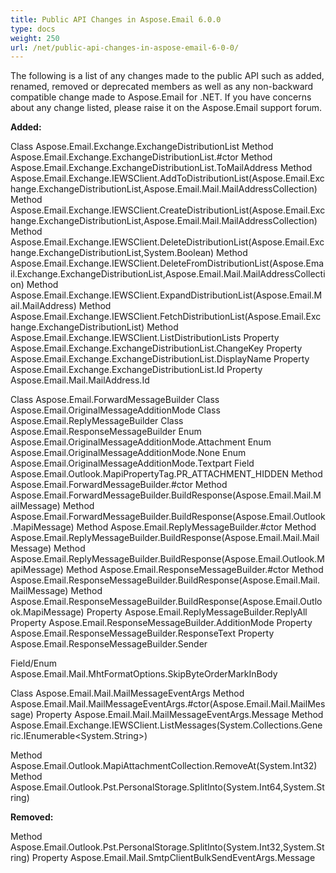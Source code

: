 ```yaml
---
title: Public API Changes in Aspose.Email 6.0.0
type: docs
weight: 250
url: /net/public-api-changes-in-aspose-email-6-0-0/
---
```



The following is a list of any changes made to the public API such as added, renamed, removed or deprecated members as well as any non-backward compatible change made to Aspose.Email for .NET. If you have concerns about any change listed, please raise it on the Aspose.Email support forum.

**Added:**

Class Aspose.Email.Exchange.ExchangeDistributionList
Method Aspose.Email.Exchange.ExchangeDistributionList.#ctor
Method Aspose.Email.Exchange.ExchangeDistributionList.ToMailAddress
Method Aspose.Email.Exchange.IEWSClient.AddToDistributionList(Aspose.Email.Exchange.ExchangeDistributionList,Aspose.Email.Mail.MailAddressCollection)
Method Aspose.Email.Exchange.IEWSClient.CreateDistributionList(Aspose.Email.Exchange.ExchangeDistributionList,Aspose.Email.Mail.MailAddressCollection)
Method Aspose.Email.Exchange.IEWSClient.DeleteDistributionList(Aspose.Email.Exchange.ExchangeDistributionList,System.Boolean)
Method Aspose.Email.Exchange.IEWSClient.DeleteFromDistributionList(Aspose.Email.Exchange.ExchangeDistributionList,Aspose.Email.Mail.MailAddressCollection)
Method Aspose.Email.Exchange.IEWSClient.ExpandDistributionList(Aspose.Email.Mail.MailAddress)
Method Aspose.Email.Exchange.IEWSClient.FetchDistributionList(Aspose.Email.Exchange.ExchangeDistributionList)
Method Aspose.Email.Exchange.IEWSClient.ListDistributionLists
Property Aspose.Email.Exchange.ExchangeDistributionList.ChangeKey
Property Aspose.Email.Exchange.ExchangeDistributionList.DisplayName
Property Aspose.Email.Exchange.ExchangeDistributionList.Id
Property Aspose.Email.Mail.MailAddress.Id

Class Aspose.Email.ForwardMessageBuilder
Class Aspose.Email.OriginalMessageAdditionMode
Class Aspose.Email.ReplyMessageBuilder
Class Aspose.Email.ResponseMessageBuilder
Enum Aspose.Email.OriginalMessageAdditionMode.Attachment
Enum Aspose.Email.OriginalMessageAdditionMode.None
Enum Aspose.Email.OriginalMessageAdditionMode.Textpart
Field Aspose.Email.Outlook.MapiPropertyTag.PR_ATTACHMENT_HIDDEN
Method Aspose.Email.ForwardMessageBuilder.#ctor
Method Aspose.Email.ForwardMessageBuilder.BuildResponse(Aspose.Email.Mail.MailMessage)
Method Aspose.Email.ForwardMessageBuilder.BuildResponse(Aspose.Email.Outlook.MapiMessage)
Method Aspose.Email.ReplyMessageBuilder.#ctor
Method Aspose.Email.ReplyMessageBuilder.BuildResponse(Aspose.Email.Mail.MailMessage)
Method Aspose.Email.ReplyMessageBuilder.BuildResponse(Aspose.Email.Outlook.MapiMessage)
Method Aspose.Email.ResponseMessageBuilder.#ctor
Method Aspose.Email.ResponseMessageBuilder.BuildResponse(Aspose.Email.Mail.MailMessage)
Method Aspose.Email.ResponseMessageBuilder.BuildResponse(Aspose.Email.Outlook.MapiMessage)
Property Aspose.Email.ReplyMessageBuilder.ReplyAll
Property Aspose.Email.ResponseMessageBuilder.AdditionMode
Property Aspose.Email.ResponseMessageBuilder.ResponseText
Property Aspose.Email.ResponseMessageBuilder.Sender

Field/Enum Aspose.Email.Mail.MhtFormatOptions.SkipByteOrderMarkInBody

Class Aspose.Email.Mail.MailMessageEventArgs
Method Aspose.Email.Mail.MailMessageEventArgs.#ctor(Aspose.Email.Mail.MailMessage)
Property Aspose.Email.Mail.MailMessageEventArgs.Message
Method Aspose.Email.Exchange.IEWSClient.ListMessages(System.Collections.Generic.IEnumerable<System.String>)

Method Aspose.Email.Outlook.MapiAttachmentCollection.RemoveAt(System.Int32)
Method Aspose.Email.Outlook.Pst.PersonalStorage.SplitInto(System.Int64,System.String)

**Removed:**

Method Aspose.Email.Outlook.Pst.PersonalStorage.SplitInto(System.Int32,System.String)
Property Aspose.Email.Mail.SmtpClientBulkSendEventArgs.Message
